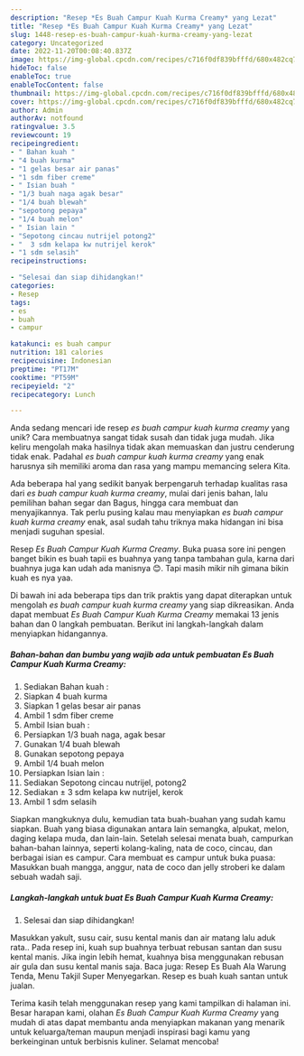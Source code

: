 ```yaml
---
description: "Resep *Es Buah Campur Kuah Kurma Creamy* yang Lezat"
title: "Resep *Es Buah Campur Kuah Kurma Creamy* yang Lezat"
slug: 1448-resep-es-buah-campur-kuah-kurma-creamy-yang-lezat
category: Uncategorized
date: 2022-11-20T00:08:40.837Z
image: https://img-global.cpcdn.com/recipes/c716f0df839bfffd/680x482cq70/es-buah-campur-kuah-kurma-creamy-foto-resep-utama.jpg
hideToc: false
enableToc: true
enableTocContent: false
thumbnail: https://img-global.cpcdn.com/recipes/c716f0df839bfffd/680x482cq70/es-buah-campur-kuah-kurma-creamy-foto-resep-utama.jpg
cover: https://img-global.cpcdn.com/recipes/c716f0df839bfffd/680x482cq70/es-buah-campur-kuah-kurma-creamy-foto-resep-utama.jpg
author: Admin
authorAv: notfound
ratingvalue: 3.5
reviewcount: 19
recipeingredient:
- " Bahan kuah "
- "4 buah kurma"
- "1 gelas besar air panas"
- "1 sdm fiber creme"
- " Isian buah "
- "1/3 buah naga agak besar"
- "1/4 buah blewah"
- "sepotong pepaya"
- "1/4 buah melon"
- " Isian lain "
- "Sepotong cincau nutrijel potong2"
- "  3 sdm kelapa kw nutrijel kerok"
- "1 sdm selasih"
recipeinstructions:

- "Selesai dan siap dihidangkan!"
categories:
- Resep
tags:
- es
- buah
- campur

katakunci: es buah campur 
nutrition: 181 calories
recipecuisine: Indonesian
preptime: "PT17M"
cooktime: "PT59M"
recipeyield: "2"
recipecategory: Lunch

---
```





Anda sedang mencari ide resep *es buah campur kuah kurma creamy* yang unik? Cara membuatnya sangat tidak susah dan tidak juga mudah. Jika keliru mengolah maka hasilnya tidak akan memuaskan dan justru cenderung tidak enak. Padahal *es buah campur kuah kurma creamy* yang enak harusnya sih memiliki aroma dan rasa yang mampu memancing selera Kita.





Ada beberapa hal yang sedikit banyak berpengaruh terhadap kualitas rasa dari *es buah campur kuah kurma creamy*, mulai dari jenis bahan, lalu pemilihan bahan segar dan Bagus, hingga cara membuat dan menyajikannya. Tak perlu pusing kalau mau menyiapkan *es buah campur kuah kurma creamy* enak,      asal sudah tahu triknya maka hidangan ini bisa menjadi suguhan spesial.














Resep *Es Buah Campur Kuah Kurma Creamy*. Buka puasa sore ini pengen banget bikin es buah tapii es buahnya yang tanpa tambahan gula, karna dari buahnya juga kan udah ada manisnya 😊. Tapi masih mikir nih gimana bikin kuah es nya yaa.






Di bawah ini ada beberapa tips dan trik praktis yang dapat diterapkan untuk mengolah *es buah campur kuah kurma creamy* yang siap dikreasikan. Anda dapat membuat *Es Buah Campur Kuah Kurma Creamy* memakai 13 jenis bahan dan 0 langkah pembuatan. Berikut ini langkah-langkah dalam menyiapkan hidangannya.

<!--inarticleads1-->

##### Bahan-bahan dan bumbu yang wajib ada untuk pembuatan *Es Buah Campur Kuah Kurma Creamy*:

1. Sediakan  Bahan kuah :
1. Siapkan 4 buah kurma
1. Siapkan 1 gelas besar air panas
1. Ambil 1 sdm fiber creme
1. Ambil  Isian buah :
1. Persiapkan 1/3 buah naga, agak besar
1. Gunakan 1/4 buah blewah
1. Gunakan sepotong pepaya
1. Ambil 1/4 buah melon
1. Persiapkan  Isian lain :
1. Sediakan Sepotong cincau nutrijel, potong2
1. Sediakan  ± 3 sdm kelapa kw nutrijel, kerok
1. Ambil 1 sdm selasih


Siapkan mangkuknya dulu, kemudian tata buah-buahan yang sudah kamu siapkan. Buah yang biasa digunakan antara lain semangka, alpukat, melon, daging kelapa muda, dan lain-lain. Setelah selesai menata buah, campurkan bahan-bahan lainnya, seperti kolang-kaling, nata de coco, cincau, dan berbagai isian es campur. Cara membuat es campur untuk buka puasa: Masukkan buah mangga, anggur, nata de coco dan jelly stroberi ke dalam sebuah wadah saji. 

<!--inarticleads2-->

##### Langkah-langkah untuk buat *Es Buah Campur Kuah Kurma Creamy*:


1. Selesai dan siap dihidangkan!

Masukkan yakult, susu cair, susu kental manis dan air matang lalu aduk rata.. Pada resep ini, kuah sup buahnya terbuat rebusan santan dan susu kental manis. Jika ingin lebih hemat, kuahnya bisa menggunakan rebusan air gula dan susu kental manis saja. Baca juga: Resep Es Buah Ala Warung Tenda, Menu Takjil Super Menyegarkan. Resep es buah kuah santan untuk jualan. 

Terima kasih telah menggunakan resep yang kami tampilkan di halaman ini. Besar harapan kami, olahan *Es Buah Campur Kuah Kurma Creamy* yang mudah di atas dapat membantu anda menyiapkan makanan yang menarik untuk keluarga/teman maupun menjadi inspirasi bagi kamu yang berkeinginan untuk berbisnis kuliner. Selamat mencoba!

